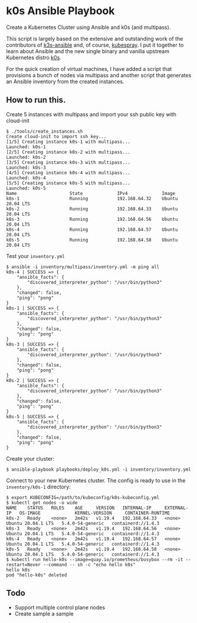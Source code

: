 # k0s Ansible Playbook

Create a Kubernetes Cluster using Ansible and k0s (and multipass).

This script is largely based on the extensive and outstanding work of the contributors of [k3s-ansible](https://github.com/k3s-io/k3s-ansible) and, of course, [kubespray](https://github.com/kubernetes-sigs/kubespray). I put it together to learn about Ansible and the new single binary and vanilla upstream Kubernetes distro [k0s](https://github.com/k0sproject/k0s).

For the quick creation of virtual machines, I have added a script that provisions a bunch of nodes via multipass and another script that generates an Ansible inventory from the created instances.

## How to run this.

Create 5 instances with multipass and import your ssh public key with cloud-init

```ShellSession
$ ./tools/create_instances.sh
Create cloud-init to import ssh key...
[1/5] Creating instance k0s-1 with multipass...
Launched: k0s-1
[2/5] Creating instance k0s-2 with multipass...
Launched: k0s-2
[3/5] Creating instance k0s-3 with multipass...
Launched: k0s-3
[4/5] Creating instance k0s-4 with multipass...
Launched: k0s-4
[5/5] Creating instance k0s-5 with multipass...
Launched: k0s-5
Name                    State             IPv4             Image
k0s-1                   Running           192.168.64.32    Ubuntu 20.04 LTS
k0s-2                   Running           192.168.64.33    Ubuntu 20.04 LTS
k0s-3                   Running           192.168.64.56    Ubuntu 20.04 LTS
k0s-4                   Running           192.168.64.57    Ubuntu 20.04 LTS
k0s-5                   Running           192.168.64.58    Ubuntu 20.04 LTS
```

Test your `inventory.yml`

```ShellSession
$ ansible -i inventory/multipass/inventory.yml -m ping all
k0s-4 | SUCCESS => {
    "ansible_facts": {
        "discovered_interpreter_python": "/usr/bin/python3"
    },
    "changed": false,
    "ping": "pong"
}
k0s-1 | SUCCESS => {
    "ansible_facts": {
        "discovered_interpreter_python": "/usr/bin/python3"
    },
    "changed": false,
    "ping": "pong"
}
k0s-3 | SUCCESS => {
    "ansible_facts": {
        "discovered_interpreter_python": "/usr/bin/python3"
    },
    "changed": false,
    "ping": "pong"
}
k0s-2 | SUCCESS => {
    "ansible_facts": {
        "discovered_interpreter_python": "/usr/bin/python3"
    },
    "changed": false,
    "ping": "pong"
}
k0s-5 | SUCCESS => {
    "ansible_facts": {
        "discovered_interpreter_python": "/usr/bin/python3"
    },
    "changed": false,
    "ping": "pong"
}
```

Create your cluster:

```ShellSession
$ ansible-playbook playbooks/deploy_k0s.yml -i inventory/inventory.yml
```

Connect to your new Kubernetes cluster. The config is ready to use in the `inventory/k0s-1` directory:

```ShellSession
$ export KUBECONFIG=/path/to/kubeconfig/k0s-kubeconfig.yml
$ kubectl get nodes -o wide
NAME    STATUS   ROLES    AGE     VERSION   INTERNAL-IP     EXTERNAL-IP   OS-IMAGE             KERNEL-VERSION     CONTAINER-RUNTIME
k0s-2   Ready    <none>   2m42s   v1.19.4   192.168.64.33   <none>        Ubuntu 20.04.1 LTS   5.4.0-54-generic   containerd://1.4.3
k0s-3   Ready    <none>   2m42s   v1.19.4   192.168.64.56   <none>        Ubuntu 20.04.1 LTS   5.4.0-54-generic   containerd://1.4.3
k0s-4   Ready    <none>   2m42s   v1.19.4   192.168.64.57   <none>        Ubuntu 20.04.1 LTS   5.4.0-54-generic   containerd://1.4.3
k0s-5   Ready    <none>   2m42s   v1.19.4   192.168.64.58   <none>        Ubuntu 20.04.1 LTS   5.4.0-54-generic   containerd://1.4.3
$ kubectl run hello-k0s --image=quay.io/prometheus/busybox --rm -it --restart=Never --command -- sh -c "echo hello k0s"
hello k0s
pod "hello-k0s" deleted
```

## Todo

- Support multiple control plane nodes
- Create sample a sample
